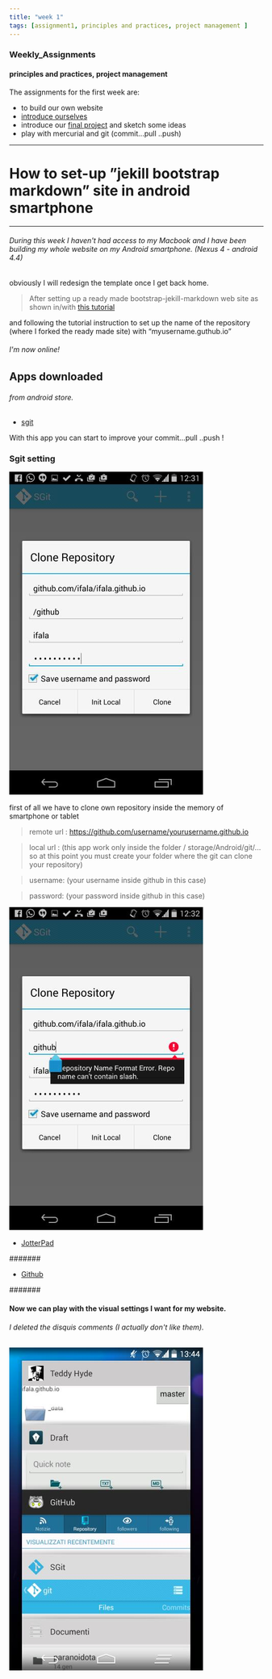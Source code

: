 ```yaml
---
title: "week 1"
tags: [assignment1, principles and practices, project management ]
---
```


### Weekly_Assignments 

#### principles and practices, project management

The assignments for the first week are:

- to build our own website
- [introduce ourselves]({{site.baseurl}}/resume)
- introduce our [final project]({{site.baseurl}}/projects) and sketch some ideas
- play with mercurial and git (commit...pull ..push) 

****

# How to set-up ”jekill bootstrap markdown” site in android smartphone

****

###### During this week I haven't had access to my Macbook and I have been building my whole website on my Android smartphone. (Nexus 4 - android 4.4)

obviously I will redesign the template once I get back home.

> After setting up a ready made bootstrap-jekill-markdown web site as shown in/with [this tutorial](http://www.smashingmagazine.com/2014/08/01/build-blog-jekyll-github-pages/ )

and following the tutorial instruction to set up the name of the repository (where I forked the ready made site) with “myusername.guthub.io” 

###### I'm now online!

## Apps downloaded 

###### from android store.

- [sgit](https://play.google.com/store/apps/details?id=me.sheimi.sgit)
 
With this app you can start to improve your commit...pull ..push !

### Sgit setting

![sgit app](/images/local/app_sgit1ok.jpeg)

first of all we have to clone own repository inside the memory of smartphone or tablet

> remote url : https://github.com/username/yourusername.github.io

> local url : (this app work only inside the folder / storage/Android/git/... so at this point you must create your folder where the git can clone your repository)

> username: (your username inside github in this case)

> password: (your password inside github in this case)

![sgit app](/images/local/app_sgit2.jpeg)






- [JotterPad](https://play.google.com/store/apps/details?id=com.jotterpad.x)

#######  

- [Github](https://play.google.com/store/apps/details?id=com.github.mobile)

####### 



#### Now we can play with the visual settings I want for my website.

###### I deleted the disquis comments (I actually don't like them).





![All apps that I have used](/images/local/apps.jpeg)
